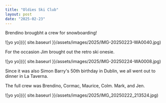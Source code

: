 ```yaml
---
title: "Oldies Ski Club"
layout: post
date: "2025-02-23"
---
```


Brendino brougbht a crew for snowboarding!

![yo yo]({{ site.baseurl }}/assets/images/2025/IMG-20250223-WA0040.jpg)

For the occasion Jim brought out the retro ski onesie.

![yo yo]({{ site.baseurl }}/assets/images/2025/IMG-20250224-WA0008.jpg)

Since it was also Simon Barry's 50th birthday in Dublin, we all went out to dinner in La Taverna.

The full crew was Brendino, Cormac, Maurice, Colm. Mark, and Jen.

![yo yo]({{ site.baseurl }}/assets/images/2025/IMG_20250222_213524.jpg)
